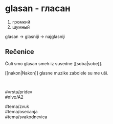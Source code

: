 # glasan - гласан

1. громкий  
2. шумный

glasan → glasniji → najglasniji

## Rečenice

Čuli smo glasan smeh iz susedne [[soba|sobe]].

[[nakon|Nakon]] glasne muzike zabolele su me uši.

<br>

#vrsta/pridev  
#nivo/A2  

#tema/zvuk  
#tema/osеćanja  
#tema/svakodnevica

